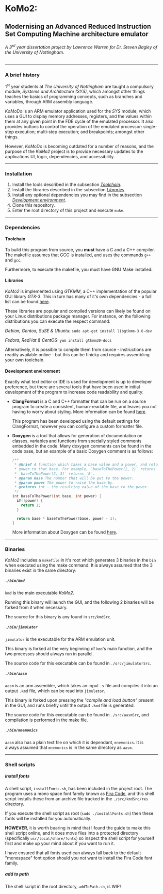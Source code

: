 # KoMo2:

## Modernising an Advanced Reduced Instruction Set Computing Machine architecture emulator

###### _A 3<sup>rd</sup> year dissertation project by Lawrence Warren for Dr. Steven Bagley of the University of Nottingham._

---

### A brief history

1<sup>st</sup> year students at _The University of Nottingham_ are taught a compulsory module, _Systems and Architecture (SYS)_, which amongst other things teaches the basics of programming concepts, such as branches and variables, through ARM assembly language.

_KoMoDo_ is an ARM emulator application used for the _SYS_ module, which uses a GUI to display memory addresses, registers, and the values within them at any given point in the FDE cycle of the emulated processor. It also provides buttons to control the operation of the emulated processor: single-step execution; multi-step execution; and breakpoints; amongst other things.

However, _KoMoDo_ is becoming outdated for a number of reasons, and the purpose of the _KoMo2_ project is to provide necessary updates to the applications UI, logic, dependencies, and accessibility.

---

### Installation

1. Install the tools described in the subsection [_Toolchain_](#toolchain).
2. Install the libraries described in the subsection [_Libraries_](#libraries).
3. Install any optional dependencies you may find in the subsection [_Development environment_](#development-environment).
4. Clone this repository.
5. Enter the root directory of this project and execute `make`.

---

### Dependencies

#### Toolchain

To build this program from source, you **must** have a C and a C++ compiler. The makefile assumes that GCC is installed, and uses the commands `g++` and `gcc`.

Furthermore, to execute the makefile, you must have GNU Make installed.

#### Libraries

_KoMo2_ is implemented using _GTKMM_, a C++ implementation of the popular GUI library _GTK-3_. This in turn has many of it's own dependencies - a full list can be found [here](https://developer.gnome.org/gtkmm-tutorial/stable/sec-installation-dependencies.html.en).

These libraries are popular and compiled versions can likely be found on your Linux distributions package manager. For instance, on the following distributions you can execute the respect command:

_Debian, Gentoo, SuSE & Ubuntu:_
`sudo apt-get install libgtkmm-3.0-dev`

_Fedora, RedHat & CentOS:_
`yum install gtkmm30-docs`

Alternatively, it is possible to compile them from source - instructions are readily available online - but this can be finicky and requires assembling your own toolchain.

#### Development environment

Exactly what text editor or IDE is used for development is up to developer preference, but there are several tools that have been used in initial development of the program to increase code readability and quality:

- **ClangFormat** is a C and C++ formatter that can be run on a source program to create a consistent, human-readable file, and leaves you not having to worry about styling. More information can be found [here](https://clang.llvm.org/docs/ClangFormat.html).

  This program has been developed using the default settings for ClangFormat, however you can configure a custom formatter file.

* **Doxygen** is a tool that allows for generation of documentation on classes, variables and functions from specially styled comments embedded in the code. Many doxygen comments can be found in the code base, but an example of a basic Doxygen comment is as follows:

  ```c
  /**
   * @brief A function which takes a base value and a power, and returns the
   * power to that base. For example, `baseToThePower(2, 2)` returns `4`,
   * `baseToThePower(2, 3)` returns `8`.
   * @param base The number that will be put to the power.
   * @param power The power to raise the base by.
   * @returns int - the resulting value of the base to the power.
   */
  int baseToThePower(int base, int power) {
    if(!power) {
      return 1;
    }

    return base * baseToThePower(base, power - 1);
  }
  ```

  More information about Doxygen can be found [here](https://www.doxygen.nl/index.html).

---

### Binaries

_KoMo2_ includes a `makefile` in it's root which generates 3 binaries in the `bin` when executed using the make command. It is always assumed that the 3 binaries exist in the same directory:

##### `./bin/kmd`

`kmd` is the main executable _KoMo2_.

Running this binary will launch the GUI, and the following 2 binaries will be forked from it when necessary.

The source for this binary is any found in `src/kmdSrc`.

##### `./bin/jimulator`

`jimulator` is the executable for the ARM emulation unit.

This binary is forked at the very beginning of `kmd`'s main function, and the two processes should always run in parallel.

The source code for this executable can be found in `./src/jimulatorSrc`.

##### `./bin/aasm`

`aasm` is an arm assembler, which takes an input `.s` file and compiles it into an output `.kmd` file, which can be read into `jimulator`.

This binary is forked upon pressing the _"compile and load button"_ present in the GUI, and runs briefly until the output `.kmd` file is generated.

The source code for this executable can be found in `./src/aasmSrc`, and compilation is performed in the make file.

##### `./bin/mnemonics`

`aasm` also has a plain text file on which it is dependant, `mnemonics`. It is always assumed that `mnemonics` is in the same directory as `aasm`.

---

### Shell scripts

##### install fonts

A shell script, `installFonts.sh`, has been included in the project root. The program uses a mono space font family known as [Fira Code](https://github.com/tonsky/FiraCode), and this shell script installs these from an archive file tracked in the `./src/kmdSrc/res` directory.

If you execute the shell script as root (`sudo ./installFonts.sh`) then these fonts will be installed for you automatically.

**HOWEVER**, it is worth bearing in mind that I found the guide to make this shell script online, and it does move files into a protected directory (specifically `usr/local/share/fonts`) so inspect the shell script for yourself first and make up your mind about if you want to run it.

I have ensured that all fonts used can always fall back to the default "monospace" font option should you not want to install the Fira Code font family.

##### add to path

The shell script in the root directory, `addToPath.sh`, is WIP!
